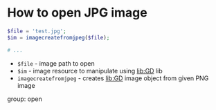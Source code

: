 # How to open JPG image

```php
$file = 'test.jpg';
$im = imagecreatefromjpeg($file);

# ...
```

- `$file` - image path to open
- `$im` - image resource to manipulate using [lib:GD](https://onelinerhub.com/php-gd/how-to-install-gd-for-php-on-ubuntu-ubuntuversion) lib
- `imagecreatefromjpeg` - creates [lib:GD](https://onelinerhub.com/php-gd/how-to-install-gd-for-php-on-ubuntu-ubuntuversion) image object from given PNG image

group: open


